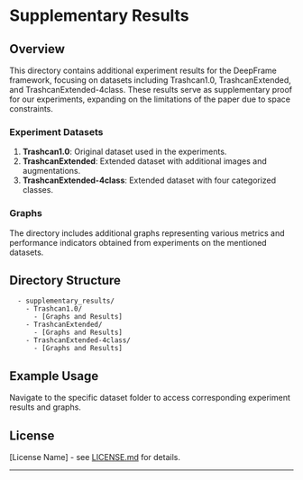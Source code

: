 # Supplementary Results

## Overview

This directory contains additional experiment results for the DeepFrame framework, focusing on datasets including Trashcan1.0, TrashcanExtended, and TrashcanExtended-4class. These results serve as supplementary proof for our experiments, expanding on the limitations of the paper due to space constraints.

### Experiment Datasets

1. **Trashcan1.0**: Original dataset used in the experiments.
2. **TrashcanExtended**: Extended dataset with additional images and augmentations.
3. **TrashcanExtended-4class**: Extended dataset with four categorized classes.

### Graphs

The directory includes additional graphs representing various metrics and performance indicators obtained from experiments on the mentioned datasets.

## Directory Structure

```plaintext
  - supplementary_results/
    - Trashcan1.0/
      - [Graphs and Results]
    - TrashcanExtended/
      - [Graphs and Results]
    - TrashcanExtended-4class/
      - [Graphs and Results]
```

## Example Usage

Navigate to the specific dataset folder to access corresponding experiment results and graphs.

## License

[License Name] - see [LICENSE.md](LICENSE.md) for details.

---
